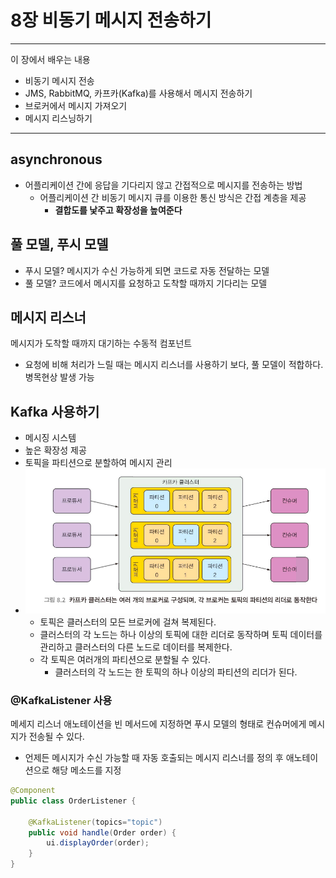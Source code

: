 # 8장 비동기 메시지 전송하기

----
이 장에서 배우는 내용
- 비동기 메시지 전송
- JMS, RabbitMQ, 카프카(Kafka)를 사용해서 메시지 전송하기
- 브로커에서 메시지 가져오기
- 메시지 리스닝하기
- ----

## asynchronous
- 어플리케이션 간에 응답을 기다리지 않고 간접적으로 메시지를 전송하는 방법
  - 어플리케이션 간 비동기 메시지 큐를 이용한 통신 방식은 간접 계층을 제공
    - **결합도를 낯주고 확장성을 높여준다**

## 풀 모델, 푸시 모델
- 푸시 모델? 메시지가 수신 가능하게 되면 코드로 자동 전달하는 모델
- 풀 모델? 코드에서 메시지를 요청하고 도착할 때까지 기다리는 모델

## 메시지 리스너
메시지가 도착할 때까지 대기하는 수동적 컴포넌트
- 요청에 비해 처리가 느릴 때는 메시지 리스너를 사용하기 보다, 풀 모델이 적합하다. 병목현상 발생 가능

## Kafka 사용하기
- 메시징 시스템
- 높은 확장성 제공
- 토픽을 파티션으로 분할하여 메시지 관리
- ![img.png](image/img.png)
  - 토픽은 클러스터의 모든 브로커에 걸쳐 복제된다.
  - 클러스터의 각 노드는 하나 이상의 토픽에 대한 리더로 동작하며 토픽 데이터를 관리하고 클러스터의 다른 노드로 데이터를 복제한다.
  - 각 토픽은 여러개의 파티션으로 분할될 수 있다.
    - 클러스터의 각 노드는 한 토픽의 하나 이상의 파티션의 리더가 된다.

### @KafkaListener 사용
메세지 리스너 애노테이션을 빈 메서드에 지정하면 푸시 모델의 형태로 컨슈머에게 메시지가 전송될 수 있다.
- 언제든 메시지가 수신 가능할 때 자동 호출되는 메시지 리스너를 정의 후 애노테이션으로 해당 메소드를 지정


```java
@Component
public class OrderListener {
    
    @KafkaListener(topics="topic") 
    public void handle(Order order) {
        ui.displayOrder(order); 
    }
}
```


